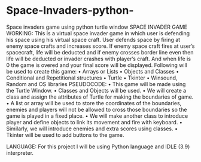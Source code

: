 # Space-Invaders-python-
Space invaders game using python turtle window
SPACE INVADER GAME
WORKING:
This is a virtual space invader game in which user is defending his space using his virtual space craft. User defends space by firing at enemy space crafts and increases score. If enemy space craft fires at user’s spacecraft, life will be deducted and if enemy crosses border line even then life will be deducted or invader crashes with player’s craft. And when life is 0 the game is overed and your final score will be displayed.
Following will be used to create this game:
•	Arrays or Lists
•	Objects and Classes
•	Conditional and Repetitional structures
•	Turtle
•	Tkinter
•	Winsound, Random and OS libraries 
PSEUDOCODE:
•	This game will be made using the Turtle Window.
•	Classes and Objects will be used.
•	We will create a class and assign the attributes of Turtle for making the boundaries of game.
•	A list or array will be used to store the coordinates of the boundaries, enemies and players will not be allowed to cross those boundaries so the game is played in a fixed place.
•	We will make another class to introduce player and define objects to link its movement and fire with keyboard.
•	Similarly, we will introduce enemies and extra scores using classes.
•	Tkinter will be used to add buttons to the game. 

LANGUAGE:
For this project I will be using Python language and IDLE (3.9) interpreter.
